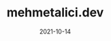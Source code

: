 ---
title: mehmetalici.dev
icon: coffee
date: 2021-10-14
weight: 30
description: >
    This personal website built using the amazing Congo theme
externalUrl: https://github.com/mehmetalici/mehmetalici.github.io
---